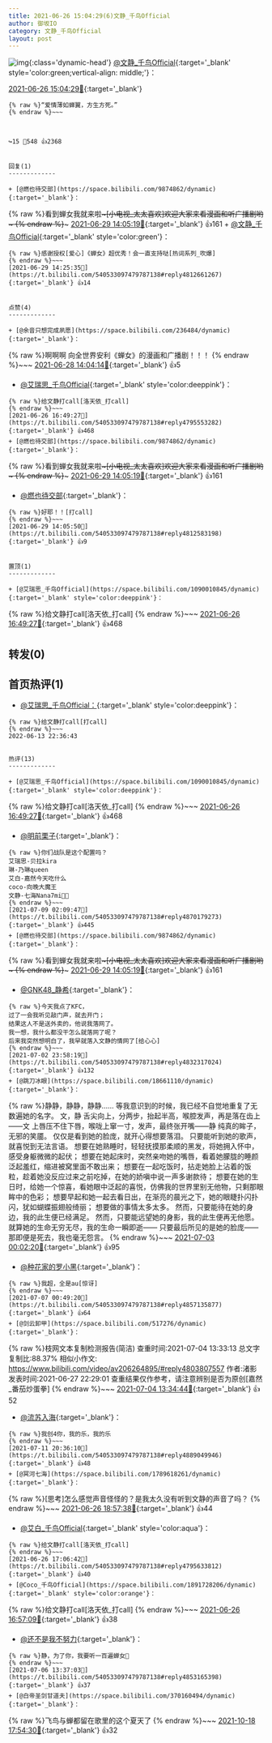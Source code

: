 ```yaml
---
title: 2021-06-26 15:04:29(6)文静_千鸟Official
author: 御坂IO
category: 文静_千鸟Official
layout: post
---
```


![img](/images/ac7482ed1b9a7f203dc68c0c4a77c488a27b108a.jpg){:class='dynamic-head'}
[@文静_千鸟Official](https://space.bilibili.com/667526012/dynamic){:target='_blank' style='color:green;vertical-align: middle;'}：

[2021-06-26 15:04:29🔗](https://t.bilibili.com/540533097479787138){:target='_blank'}

~~~
{% raw %}“爱情薄如蝉翼，方生方死。”
{% endraw %}~~~



↪️15 💬548 👍2368


回复(1)
-------------

+ [@燃也待交部](https://space.bilibili.com/9874862/dynamic){:target='_blank'}：
~~~
{% raw %}看到蝉女我就来啦~~~[小电视_太太喜欢]欢迎大家来看漫画和听广播剧哟~
{% endraw %}~~~
[2021-06-29 14:05:19🔗](https://t.bilibili.com/540533097479787138#reply4812578823){:target='_blank'} 👍161
    + [@文静_千鸟Official](https://space.bilibili.com/667526012/dynamic){:target='_blank' style='color:green'}：
~~~
{% raw %}感谢授权[爱心]《蝉女》超优秀！会一直支持哒[热词系列_吹爆]
{% endraw %}~~~
[2021-06-29 14:25:35🔗](https://t.bilibili.com/540533097479787138#reply4812661267){:target='_blank'} 👍14


点赞(4)
-------------

+ [@余音只想完成夙愿](https://space.bilibili.com/236484/dynamic){:target='_blank'}：
~~~
{% raw %}啊啊啊  向全世界安利《蝉女》的漫画和广播剧！！！
{% endraw %}~~~
[2021-06-28 14:04:14🔗](https://t.bilibili.com/540533097479787138#reply4806958700){:target='_blank'} 👍5
+ [@艾瑞思_千鸟Official](https://space.bilibili.com/1090010845/dynamic){:target='_blank' style='color:deeppink'}：
~~~
{% raw %}给文静打call[洛天依_打call]
{% endraw %}~~~
[2021-06-26 16:49:27🔗](https://t.bilibili.com/540533097479787138#reply4795553282){:target='_blank'} 👍468
+ [@燃也待交部](https://space.bilibili.com/9874862/dynamic){:target='_blank'}：
~~~
{% raw %}看到蝉女我就来啦~~~[小电视_太太喜欢]欢迎大家来看漫画和听广播剧哟~
{% endraw %}~~~
[2021-06-29 14:05:19🔗](https://t.bilibili.com/540533097479787138#reply4812578823){:target='_blank'} 👍161
+ [@燃也待交部](https://space.bilibili.com/9874862/dynamic){:target='_blank'}：
~~~
{% raw %}好耶！！[打call]
{% endraw %}~~~
[2021-06-29 14:05:50🔗](https://t.bilibili.com/540533097479787138#reply4812583198){:target='_blank'} 👍9


置顶(1)
-------------

+ [@艾瑞思_千鸟Official](https://space.bilibili.com/1090010845/dynamic){:target='_blank' style='color:deeppink'}：
~~~
{% raw %}给文静打call[洛天依_打call]
{% endraw %}~~~
[2021-06-26 16:49:27🔗](https://t.bilibili.com/540533097479787138#reply4795553282){:target='_blank'} 👍468


转发(0)
-------------



首页热评(1)
-------------

+ [@艾瑞思_千鸟Official：](https://space.bilibili.com/1090010845/dynamic){:target='_blank' style='color:deeppink'}：
~~~
{% raw %}给文静打call[打call]
{% endraw %}~~~
2022-06-13 22:36:43


热评(13)
-------------

+ [@艾瑞思_千鸟Official](https://space.bilibili.com/1090010845/dynamic){:target='_blank' style='color:deeppink'}：
~~~
{% raw %}给文静打call[洛天依_打call]
{% endraw %}~~~
[2021-06-26 16:49:27🔗](https://t.bilibili.com/540533097479787138#reply4795553282){:target='_blank'} 👍468
+ [@明前栗子](https://space.bilibili.com/40781617/dynamic){:target='_blank'}：
~~~
{% raw %}你们战队是这个配置吗？
艾瑞思-贝拉kira
琳-乃琳queen
艾白-嘉然今天吃什么
coco-向晚大魔王
文静-七海Nana7mi🤗🤗
{% endraw %}~~~
[2021-07-09 02:09:47🔗](https://t.bilibili.com/540533097479787138#reply4870179273){:target='_blank'} 👍445
+ [@燃也待交部](https://space.bilibili.com/9874862/dynamic){:target='_blank'}：
~~~
{% raw %}看到蝉女我就来啦~~~[小电视_太太喜欢]欢迎大家来看漫画和听广播剧哟~
{% endraw %}~~~
[2021-06-29 14:05:19🔗](https://t.bilibili.com/540533097479787138#reply4812578823){:target='_blank'} 👍161
+ [@GNK48_静希](https://space.bilibili.com/24828319/dynamic){:target='_blank'}：
~~~
{% raw %}今天我点了KFC，
过了一会我听见敲门声，就去开门；
结果这人不是送外卖的，他说我落网了。
我一想，我什么都没干怎么就落网了呢？
后来我突然想明白了，我早就落入文静的情网了[给心心]
{% endraw %}~~~
[2021-07-02 23:58:19🔗](https://t.bilibili.com/540533097479787138#reply4832317024){:target='_blank'} 👍132
+ [@跳刀冰眼](https://space.bilibili.com/18661110/dynamic){:target='_blank'}：
~~~
{% raw %}静静，静静，静静……
等我意识到的时候，我已经不自觉地重复了无数遍她的名字。
文，静
舌尖向上，分两步，抬起半高，喉腔发声，再是落在齿上——文
上唇压不住下唇，喉咙上窜一寸，发声，最终张开嘴——静
纯真的眸子，无邪的笑靥。
仅仅是看到她的脸庞，就开心得想要落泪。
只要能听到她的歌声，就喜悦到无法言语。
想要在她熟睡时，轻轻抚摸那柔顺的黑发，将她拥入怀中，感受身躯微微的起伏；
想要在她起床时，突然亲吻她的嘴唇，看着她朦胧的睡颜泛起羞红，缩进被窝里面不敢出来；
想要在一起吃饭时，拈走她脸上沾着的饭粒，趁着她没反应过来之前吃掉，在她的娇嗔中说一声多谢款待；
想要在她的生日时，给她一个惊喜，看她眼中泛起的喜悦，仿佛我的世界里别无他物，只剩那眼眸中的色彩；
想要早起和她一起去看日出，在渐亮的晨光之下，她的眼睫扑闪扑闪，犹如蝴蝶振翅般绮丽；
想要做的事情太多太多。
然而，只要能待在她的身边，我的此生便已经满足。
然而，只要能远望她的身影，我的此生便再无他愿。
就算她的生命无穷无尽，我的生命一瞬即逝——
只要最后所见的是她的脸庞——
那即便是死去，我也毫无怨言。
{% endraw %}~~~
[2021-07-03 00:02:20🔗](https://t.bilibili.com/540533097479787138#reply4832334972){:target='_blank'} 👍95
+ [@种花家的罗小黑](https://space.bilibili.com/479302649/dynamic){:target='_blank'}：
~~~
{% raw %}我超，全是au[惊讶]
{% endraw %}~~~
[2021-07-07 00:49:20🔗](https://t.bilibili.com/540533097479787138#reply4857135877){:target='_blank'} 👍64
+ [@剑云卸甲](https://space.bilibili.com/517276/dynamic){:target='_blank'}：
~~~
{% raw %}枝网文本复制检测报告(简洁)
查重时间:2021-07-04 13:33:13
总文字复制比:88.37%
相似小作文:
 https://www.bilibili.com/video/av206264895/#reply4803807557
作者:渚影
发表时间:2021-06-27 22:29:01
查重结果仅作参考，请注意辨别是否为原创[嘉然_番茄炒蛋拳]
{% endraw %}~~~
[2021-07-04 13:34:44🔗](https://t.bilibili.com/540533097479787138#reply4841020169){:target='_blank'} 👍52
+ [@流苏入海](https://space.bilibili.com/672390116/dynamic){:target='_blank'}：
~~~
{% raw %}我创4你，我的乐，我的乐
{% endraw %}~~~
[2021-07-11 20:36:10🔗](https://t.bilibili.com/540533097479787138#reply4889049946){:target='_blank'} 👍48
+ [@冥河七海](https://space.bilibili.com/1789618261/dynamic){:target='_blank'}：
~~~
{% raw %}[思考]怎么感觉声音怪怪的？是我太久没有听到文静的声音了吗？
{% endraw %}~~~
[2021-06-26 18:57:38🔗](https://t.bilibili.com/540533097479787138#reply4796302380){:target='_blank'} 👍44
+ [@艾白_千鸟Official](https://space.bilibili.com/334537711/dynamic){:target='_blank' style='color:aqua'}：
~~~
{% raw %}给文静打call[洛天依_打call]
{% endraw %}~~~
[2021-06-26 17:06:42🔗](https://t.bilibili.com/540533097479787138#reply4795633812){:target='_blank'} 👍40
+ [@Coco_千鸟Official](https://space.bilibili.com/1891728206/dynamic){:target='_blank' style='color:orange'}：
~~~
{% raw %}给文静打call[洛天依_打call]
{% endraw %}~~~
[2021-06-26 16:57:09🔗](https://t.bilibili.com/540533097479787138#reply4795591980){:target='_blank'} 👍38
+ [@还不是我不努力](https://space.bilibili.com/382177255/dynamic){:target='_blank'}：
~~~
{% raw %}静，为了你，我要听一百遍蝉女🥰
{% endraw %}~~~
[2021-07-06 13:37:03🔗](https://t.bilibili.com/540533097479787138#reply4853165398){:target='_blank'} 👍37
+ [@白帝圣剑甘道夫](https://space.bilibili.com/370160494/dynamic){:target='_blank'}：
~~~
{% raw %}飞鸟与蝉都留在歌里的这个夏天了
{% endraw %}~~~
[2021-10-18 17:54:30🔗](https://t.bilibili.com/540533097479787138#reply5605862116){:target='_blank'} 👍32


